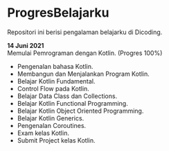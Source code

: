 # ProgresBelajarku

Repositori ini berisi pengalaman belajarku di Dicoding.  

**14 Juni 2021**  
Memulai Pemrograman dengan Kotlin. (Progres 100%)
* Pengenalan bahasa Kotlin.
* Membangun dan Menjalankan Program Kotlin.
* Belajar Kotlin Fundamental.
* Control Flow pada Kotlin.
* Belajar Data Class dan Collections.
* Belajar Kotlin Functional Programming.
* Belajar Kotlin Object Oriented Programming.
* Belajar Kotlin Generics.
* Pengenalan Coroutines.
* Exam kelas Kotlin.
* Submit Project kelas Kotlin.
